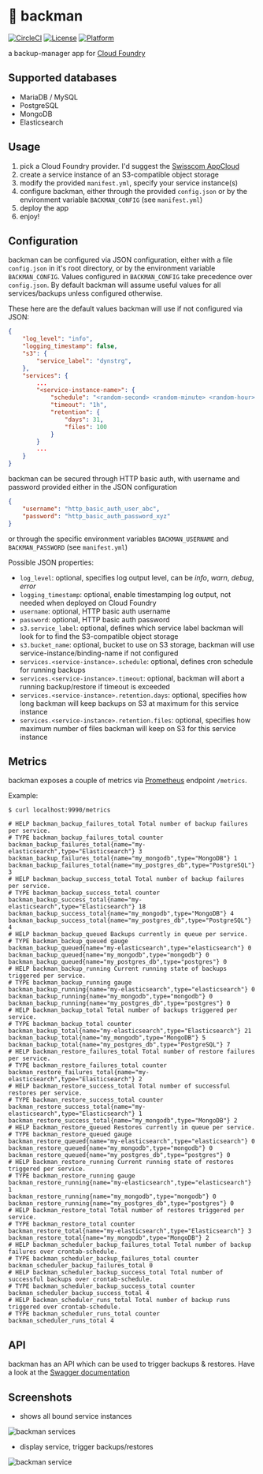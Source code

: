 # :minidisc: backman

[![CircleCI](https://circleci.com/gh/swisscom/backman.svg?style=svg)](https://circleci.com/gh/swisscom/backman)
[![License](https://img.shields.io/badge/license-Apache--2.0-blue)](https://github.com/swisscom/backman/blob/master/LICENSE)
[![Platform](https://img.shields.io/badge/platform-Cloud%20Foundry-lightgrey)](https://developer.swisscom.com/)

a backup-manager app for [Cloud Foundry](https://www.cloudfoundry.org/)

## Supported databases

- MariaDB / MySQL
- PostgreSQL
- MongoDB
- Elasticsearch

## Usage

1. pick a Cloud Foundry provider.
   I'd suggest the [Swisscom AppCloud](https://developer.swisscom.com/)
2. create a service instance of an S3-compatible object storage
3. modify the provided `manifest.yml`, specify your service instance(s)
4. configure backman, either through the provided `config.json` or by the environment variable `BACKMAN_CONFIG` (see `manifest.yml`)
5. deploy the app
6. enjoy!

## Configuration

backman can be configured via JSON configuration, either with a file `config.json` in it's root directory, or by the environment variable `BACKMAN_CONFIG`.
Values configured in `BACKMAN_CONFIG` take precedence over `config.json`.
By default backman will assume useful values for all services/backups unless configured otherwise.

These here are the default values backman will use if not configured via JSON:
```json
{
	"log_level": "info",
	"logging_timestamp": false,
	"s3": {
		"service_label": "dynstrg",
	},
	"services": {
		...
		"<service-instance-name>": {
			"schedule": "<random-second> <random-minute> <random-hour> * * *",
			"timeout": "1h",
			"retention": {
				"days": 31,
				"files": 100
			}
		}
		...
	}
}
```

backman can be secured through HTTP basic auth, with username and password provided either in the JSON configuration
```json
{
	"username": "http_basic_auth_user_abc",
	"password": "http_basic_auth_password_xyz"
}
```
or through the specific environment variables `BACKMAN_USERNAME` and `BACKMAN_PASSWORD` (see `manifest.yml`)

Possible JSON properties:
- `log_level`: optional, specifies log output level, can be *info*, *warn*, *debug*, *error*
- `logging_timestamp`: optional, enable timestamping log output, not needed when deployed on Cloud Foundry
- `username`: optional, HTTP basic auth username
- `password`: optional, HTTP basic auth password
- `s3.service_label`: optional, defines which service label backman will look for to find the S3-compatible object storage
- `s3.bucket_name`: optional, bucket to use on S3 storage, backman will use service-instance/binding-name if not configured
- `services.<service-instance>.schedule`: optional, defines cron schedule for running backups
- `services.<service-instance>.timeout`: optional, backman will abort a running backup/restore if timeout is exceeded
- `services.<service-instance>.retention.days`: optional, specifies how long backman will keep backups on S3 at maximum for this service instance
- `services.<service-instance>.retention.files`: optional, specifies how maximum number of files backman will keep on S3 for this service instance

## Metrics

backman exposes a couple of metrics via [Prometheus](https://prometheus.io/docs/introduction/overview/) endpoint `/metrics`.

Example:
```
$ curl localhost:9990/metrics

# HELP backman_backup_failures_total Total number of backup failures per service.
# TYPE backman_backup_failures_total counter
backman_backup_failures_total{name="my-elasticsearch",type="Elasticsearch"} 3
backman_backup_failures_total{name="my_mongodb",type="MongoDB"} 1
backman_backup_failures_total{name="my_postgres_db",type="PostgreSQL"} 3
# HELP backman_backup_success_total Total number of backup failures per service.
# TYPE backman_backup_success_total counter
backman_backup_success_total{name="my-elasticsearch",type="Elasticsearch"} 18
backman_backup_success_total{name="my_mongodb",type="MongoDB"} 4
backman_backup_success_total{name="my_postgres_db",type="PostgreSQL"} 4
# HELP backman_backup_queued Backups currently in queue per service.
# TYPE backman_backup_queued gauge
backman_backup_queued{name="my-elasticsearch",type="elasticsearch"} 0
backman_backup_queued{name="my_mongodb",type="mongodb"} 0
backman_backup_queued{name="my_postgres_db",type="postgres"} 0
# HELP backman_backup_running Current running state of backups triggered per service.
# TYPE backman_backup_running gauge
backman_backup_running{name="my-elasticsearch",type="elasticsearch"} 0
backman_backup_running{name="my_mongodb",type="mongodb"} 0
backman_backup_running{name="my_postgres_db",type="postgres"} 0
# HELP backman_backup_total Total number of backups triggered per service.
# TYPE backman_backup_total counter
backman_backup_total{name="my-elasticsearch",type="Elasticsearch"} 21
backman_backup_total{name="my_mongodb",type="MongoDB"} 5
backman_backup_total{name="my_postgres_db",type="PostgreSQL"} 7
# HELP backman_restore_failures_total Total number of restore failures per service.
# TYPE backman_restore_failures_total counter
backman_restore_failures_total{name="my-elasticsearch",type="Elasticsearch"} 2
# HELP backman_restore_success_total Total number of successful restores per service.
# TYPE backman_restore_success_total counter
backman_restore_success_total{name="my-elasticsearch",type="Elasticsearch"} 1
backman_restore_success_total{name="my_mongodb",type="MongoDB"} 2
# HELP backman_restore_queued Restores currently in queue per service.
# TYPE backman_restore_queued gauge
backman_restore_queued{name="my-elasticsearch",type="elasticsearch"} 0
backman_restore_queued{name="my_mongodb",type="mongodb"} 0
backman_restore_queued{name="my_postgres_db",type="postgres"} 0
# HELP backman_restore_running Current running state of restores triggered per service.
# TYPE backman_restore_running gauge
backman_restore_running{name="my-elasticsearch",type="elasticsearch"} 1
backman_restore_running{name="my_mongodb",type="mongodb"} 0
backman_restore_running{name="my_postgres_db",type="postgres"} 0
# HELP backman_restore_total Total number of restores triggered per service.
# TYPE backman_restore_total counter
backman_restore_total{name="my-elasticsearch",type="Elasticsearch"} 3
backman_restore_total{name="my_mongodb",type="MongoDB"} 2
# HELP backman_scheduler_backup_failures_total Total number of backup failures over crontab-schedule.
# TYPE backman_scheduler_backup_failures_total counter
backman_scheduler_backup_failures_total 0
# HELP backman_scheduler_backup_success_total Total number of successful backups over crontab-schedule.
# TYPE backman_scheduler_backup_success_total counter
backman_scheduler_backup_success_total 4
# HELP backman_scheduler_runs_total Total number of backup runs triggered over crontab-schedule.
# TYPE backman_scheduler_runs_total counter
backman_scheduler_runs_total 4
```

## API

backman has an API which can be used to trigger backups & restores.
Have a look at the [Swagger documentation](https://petstore.swagger.io/?url=https://raw.githubusercontent.com/swisscom/backman/master/swagger.yml)

## Screenshots

* shows all bound service instances

![backman services](https://raw.githubusercontent.com/swisscom/backman/master/static/images/backman_services_listing.png "backman services")

* display service, trigger backups/restores

![backman service](https://raw.githubusercontent.com/swisscom/backman/master/static/images/backman_service_view.png "backman service")

